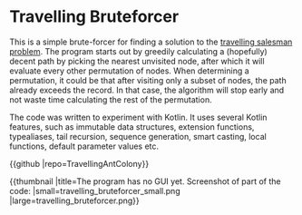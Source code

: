 # Travelling Bruteforcer

This is a simple brute-forcer for finding a solution to the [travelling salesman problem](https://en.wikipedia.org/wiki/Travelling_salesman_problem). The program starts out by greedily calculating a (hopefully) decent path by picking the nearest unvisited node, after which it will evaluate every other permutation of nodes. When determining a permutation, it could be that after visiting only a subset of nodes, the path already exceeds the record. In that case, the algorithm will stop early and not waste time calculating the rest of the permutation.

The code was written to experiment with Kotlin. It uses several Kotlin features, such as immutable data structures, extension functions, typealiases, tail recursion, sequence generation, smart casting, local functions, default parameter values etc.

{{github |repo=TravellingAntColony}}


{{thumbnail |title=The program has no GUI yet. Screenshot of part of the code: |small=travelling_bruteforcer_small.png |large=travelling_bruteforcer.png}}
